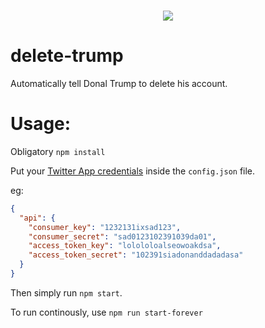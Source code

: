 <p align="center">
  <br />
  <img src="https://raw.githubusercontent.com/mannynotfound/delete-trump/master/delete-trump.png" />
</p>

# delete-trump

Automatically tell Donal Trump to delete his account.

# Usage:

Obligatory `npm install`

Put your [Twitter App credentials](http://iag.me/socialmedia/how-to-create-a-twitter-app-in-8-easy-steps/) inside the `config.json` file.

eg:

```json
{
  "api": {
    "consumer_key": "1232131ixsad123",
    "consumer_secret": "sad0123102391039da01",
    "access_token_key": "lolololoalseowoakdsa",
    "access_token_secret": "102391siadonanddadadasa"
  }
}
```

Then simply run `npm start`.

To run continously, use `npm run start-forever`

